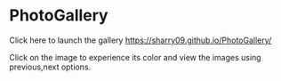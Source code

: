 # PhotoGallery

Click here to launch the gallery https://sharry09.github.io/PhotoGallery/

Click on the image to experience its color and view the images using previous,next options.





































